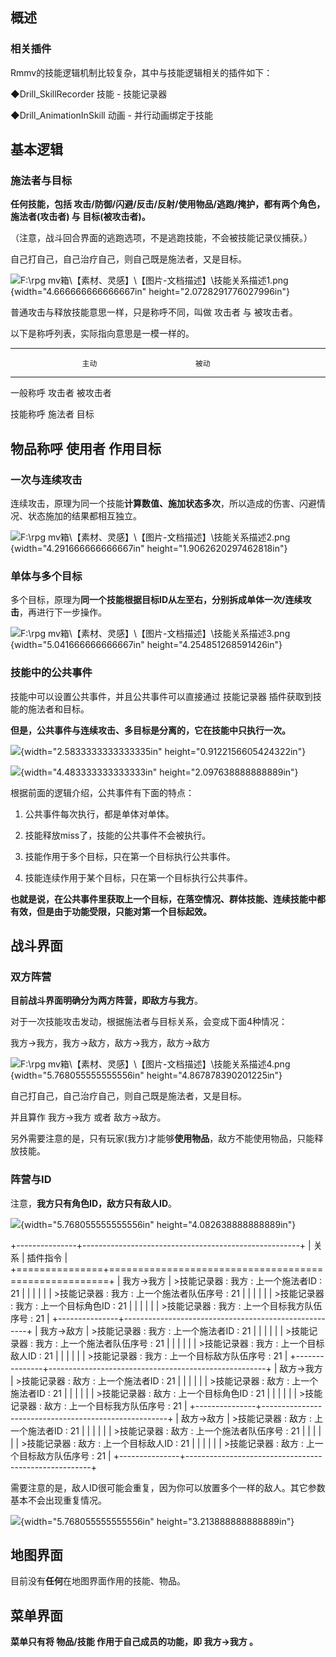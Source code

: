 ## 概述

### 相关插件

Rmmv的技能逻辑机制比较复杂，其中与技能逻辑相关的插件如下：

◆Drill_SkillRecorder 技能 - 技能记录器

◆Drill_AnimationInSkill 动画 - 并行动画绑定于技能

## 基本逻辑

### 施法者与目标

**任何技能，包括
攻击/防御/闪避/反击/反射/使用物品/逃跑/掩护，都有两个角色，施法者(攻击者)
与 目标(被攻击者)。**

（注意，战斗回合界面的逃跑选项，不是逃跑技能，不会被技能记录仪捕获。）

自己打自己，自己治疗自己，则自己既是施法者，又是目标。

![F:\\rpg
mv箱\\【素材、灵感】\\【图片-文档描述】\\技能关系描述1.png](media/image1.png){width="4.666666666666667in"
height="2.0728291776027996in"}

普通攻击与释放技能意思一样，只是称呼不同，叫做 攻击者 与 被攻击者。

以下是称呼列表，实际指向意思是一模一样的。

  -----------------------------------------------------------------------
                    主动                      被动
  ----------------- ------------------------- ---------------------------
  一般称呼          攻击者                    被攻击者

  技能称呼          施法者                    目标

  物品称呼          使用者                    作用目标
  -----------------------------------------------------------------------

### 一次与连续攻击

连续攻击，原理为同一个技能**计算数值、施加状态多次**，所以造成的伤害、闪避情况、状态施加的结果都相互独立。

![F:\\rpg
mv箱\\【素材、灵感】\\【图片-文档描述】\\技能关系描述2.png](media/image2.png){width="4.291666666666667in"
height="1.9062620297462818in"}

### 单体与多个目标

多个目标，原理为**同一个技能根据目标ID从左至右，分别拆成单体一次/连续攻击**，再进行下一步操作。

![F:\\rpg
mv箱\\【素材、灵感】\\【图片-文档描述】\\技能关系描述3.png](media/image3.png){width="5.041666666666667in"
height="4.254851268591426in"}

### 技能中的公共事件

技能中可以设置公共事件，并且公共事件可以直接通过 技能记录器
插件获取到技能的施法者和目标。

**但是，公共事件与连续攻击、多目标是分离的，它在技能中只执行一次。**

![](media/image4.png){width="2.5833333333333335in"
height="0.9122156605424322in"}

![](media/image5.png){width="4.483333333333333in"
height="2.097638888888889in"}

根据前面的逻辑介绍，公共事件有下面的特点：

1.  公共事件每次执行，都是单体对单体。

2.  技能释放miss了，技能的公共事件不会被执行。

3.  技能作用于多个目标，只在第一个目标执行公共事件。

4.  技能连续作用于某个目标，只在第一个目标执行公共事件。

**也就是说，在公共事件里获取上一个目标，在落空情况、群体技能、连续技能中都有效，但是由于功能受限，只能对第一个目标起效。**

## 战斗界面

### 双方阵营

**目前战斗界面明确分为两方阵营，即敌方与我方**。

对于一次技能攻击发动，根据施法者与目标关系，会变成下面4种情况：

我方-\>我方，我方-\>敌方，敌方-\>我方，敌方-\>敌方

![F:\\rpg
mv箱\\【素材、灵感】\\【图片-文档描述】\\技能关系描述4.png](media/image6.png){width="5.768055555555556in"
height="4.867878390201225in"}

自己打自己，自己治疗自己，则自己既是施法者，又是目标。

并且算作 我方-\>我方 或者 敌方-\>敌方。

另外需要注意的是，只有玩家(我方)才能够**使用物品**，敌方不能使用物品，只能释放技能。

### 阵营与ID

注意，**我方只有角色ID，敌方只有敌人ID**。

![](media/image7.jpeg){width="5.768055555555556in"
height="4.082638888888889in"}

+---------------+------------------------------------------------------+
| 关系          | 插件指令                                             |
+===============+======================================================+
| 我方-\>我方   | \>技能记录器 : 我方 : 上一个施法者ID : 21            |
|               |                                                      |
|               | \>技能记录器 : 我方 : 上一个施法者队伍序号 : 21      |
|               |                                                      |
|               | \>技能记录器 : 我方 : 上一个目标角色ID : 21          |
|               |                                                      |
|               | \>技能记录器 : 我方 : 上一个目标我方队伍序号 : 21    |
+---------------+------------------------------------------------------+
| 我方-\>敌方   | \>技能记录器 : 我方 : 上一个施法者ID : 21            |
|               |                                                      |
|               | \>技能记录器 : 我方 : 上一个施法者队伍序号 : 21      |
|               |                                                      |
|               | \>技能记录器 : 我方 : 上一个目标敌人ID : 21          |
|               |                                                      |
|               | \>技能记录器 : 我方 : 上一个目标敌方队伍序号 : 21    |
+---------------+------------------------------------------------------+
| 敌方-\>我方   | \>技能记录器 : 敌方 : 上一个施法者ID : 21            |
|               |                                                      |
|               | \>技能记录器 : 敌方 : 上一个施法者ID : 21            |
|               |                                                      |
|               | \>技能记录器 : 敌方 : 上一个目标角色ID : 21          |
|               |                                                      |
|               | \>技能记录器 : 敌方 : 上一个目标我方队伍序号 : 21    |
+---------------+------------------------------------------------------+
| 敌方-\>敌方   | \>技能记录器 : 敌方 : 上一个施法者ID : 21            |
|               |                                                      |
|               | \>技能记录器 : 敌方 : 上一个施法者队伍序号 : 21      |
|               |                                                      |
|               | \>技能记录器 : 敌方 : 上一个目标敌人ID : 21          |
|               |                                                      |
|               | \>技能记录器 : 敌方 : 上一个目标敌方队伍序号 : 21    |
+---------------+------------------------------------------------------+

需要注意的是，敌人ID很可能会重复，因为你可以放置多个一样的敌人。其它参数基本不会出现重复情况。

![](media/image8.jpeg){width="5.768055555555556in"
height="3.213888888888889in"}

## 地图界面

目前没有**任何**在地图界面作用的技能、物品。

## 菜单界面

**菜单只有将 物品/技能 作用于自己成员的功能，即 我方-\>我方 。**
